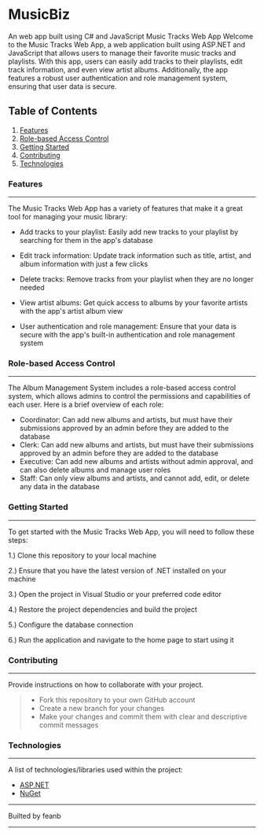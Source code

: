 # MusicBiz

An web app built using C# and JavaScript
Music Tracks Web App
Welcome to the Music Tracks Web App, a web application built using ASP.NET and JavaScript that allows users to manage their favorite music tracks and playlists. With this app, users can easily add tracks to their playlists, edit track information, and even view artist albums. Additionally, the app features a robust user authentication and role management system, ensuring that user data is secure.

## Table of Contents
1. [Features](#features)
2. [Role-based Access Control](#role-based-access-control)
3. [Getting Started](#getting-started)
4. [Contributing](#contributing)
5. [Technologies](#technologies)

### Features
***
The Music Tracks Web App has a variety of features that make it a great tool for managing your music library:

* Add tracks to your playlist: Easily add new tracks to your playlist by searching for them in the app's database

* Edit track information: Update track information such as title, artist, and album information with just a few clicks

* Delete tracks: Remove tracks from your playlist when they are no longer needed

* View artist albums: Get quick access to albums by your favorite artists with the app's artist album view

* User authentication and role management: Ensure that your data is secure with the app's built-in authentication and role management system

### Role-based Access Control
***
The Album Management System includes a role-based access control system, which allows admins to control the permissions and capabilities of each user. Here is a brief overview of each role:

* Coordinator: Can add new albums and artists, but must have their submissions approved by an admin before they are added to the database
* Clerk: Can add new albums and artists, but must have their submissions approved by an admin before they are added to the database
* Executive: Can add new albums and artists without admin approval, and can also delete albums and manage user roles
* Staff: Can only view albums and artists, and cannot add, edit, or delete any data in the database

### Getting Started
***
To get started with the Music Tracks Web App, you will need to follow these steps:

1.) Clone this repository to your local machine

2.) Ensure that you have the latest version of .NET installed on your machine 

3.) Open the project in Visual Studio or your preferred code editor

4.) Restore the project dependencies and build the project

5.) Configure the database connection

6.) Run the application and navigate to the home page to start using it

### Contributing
***
Provide instructions on how to collaborate with your project.
> * Fork this repository to your own GitHub account
> * Create a new branch for your changes
> * Make your changes and commit them with clear and descriptive commit messages


### Technologies
***
A list of technologies/libraries used within the project:
* [ASP.NET](https://dotnet.microsoft.com/en-us/apps/aspnet/mvc)
* [NuGet](https://www.nuget.org/)

***
Builted by feanb
***
